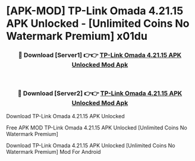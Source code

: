 # [APK-MOD] TP-Link Omada 4.21.15 APK Unlocked - [Unlimited Coins No Watermark Premium] x01du



<div align="center">
<h3>🔴 Download [Server1] 👉👉 <a href="https://momento.my/?title=TP-Link_Omada_4.21.15_APK_Unlocked">TP-Link Omada 4.21.15 APK Unlocked Mod Apk</a></h3><br>

<h3>🔴 Download [Server2] 👉👉 <a href="https://momento.my/?title=TP-Link_Omada_4.21.15_APK_Unlocked">TP-Link Omada 4.21.15 APK Unlocked Mod Apk</a></h3>
</div>



Download TP-Link Omada 4.21.15 APK Unlocked 

Free APK MOD TP-Link Omada 4.21.15 APK Unlocked [Unlimited Coins No Watermark Premium]

Download TP-Link Omada 4.21.15 APK Unlocked [Unlimited Coins No Watermark Premium] Mod For Android
